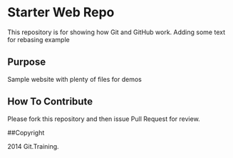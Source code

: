 # Starter Web Repo

This repository is for showing how Git and GitHub work.
Adding some text for rebasing example

## Purpose

Sample website with plenty of files for demos

## How To Contribute

Please fork this repository and then issue Pull Request for review.

##Copyright

2014 Git.Training.
